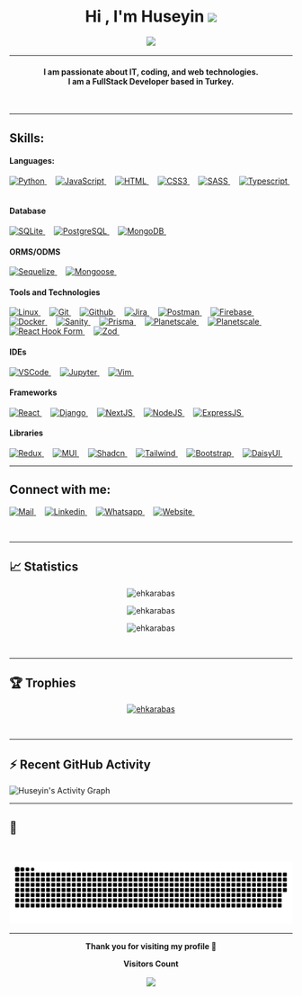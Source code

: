 <h1 align="center">Hi , I'm Huseyin <img src="https://media.giphy.com/media/hvRJCLFzcasrR4ia7z/giphy.gif" width="35"></h1>
<p align="center">
  <a href="https://github.com/ehkarabas"><img src="https://readme-typing-svg.herokuapp.com?lines=Developer+In+Progress;JS%20|%20Python%20|%20React%20|%20NextJS%20|%20NodeJS%20|%20Django;Always%20learning%20new%20things&center=true&width=500&height=50"></a>
</p>
<hr/>

<h4 align="center">
	I am passionate about IT, coding, and web technologies.<br>
	I am a FullStack Developer based in Turkey.<br>
</h4>
<br>
<hr/> 

<!-- https://badges.pages.dev/ -->
## Skills:

#### Languages:

<a href="https://www.python.org/" target="_blank" rel="noreferrer"> <img src="https://img.shields.io/badge/Python-3776AB?style=for-the-badge&logo=python&logoColor=white" alt="Python" /> </a> &nbsp; &nbsp;
<a href="https://developer.mozilla.org/en-US/docs/Web/JavaScript" target="_blank" rel="noreferrer"> <img src="https://img.shields.io/badge/javascript-%23323330.svg?style=for-the-badge&logo=javascript&logoColor=%23F7DF1E" alt="JavaScript" /> </a> &nbsp; &nbsp;
<a href="https://devdocs.io/html/" target="_blank" rel="noreferrer"> <img src="https://img.shields.io/badge/HTML-239120?style=for-the-badge&logo=html5&logoColor=white" alt="HTML" /> </a> &nbsp; &nbsp;
<a href="https://devdocs.io/css/" target="_blank" rel="noreferrer"> <img src="https://img.shields.io/badge/css3-%231572B6.svg?style=for-the-badge&logo=css3&logoColor=white" alt="CSS3" /> </a> &nbsp; &nbsp;
<a href="https://sass-lang.com/documentation/" target="_blank" rel="noreferrer"> <img src="https://img.shields.io/badge/Sass-CC6699?style=for-the-badge&logo=sass&logoColor=white" alt="SASS" /> </a> &nbsp; &nbsp;
<a href="https://www.typescriptlang.org/" target="_blank" rel="noreferrer"> <img src="https://img.shields.io/badge/TypeScript-3178C6?logo=typescript&logoColor=fff&style=for-the-badge" alt="Typescript" /> </a> &nbsp; &nbsp;


#### Database

<a href="https://www.sqlite.org/" target="_blank" rel="noreferrer"> <img src="https://img.shields.io/badge/SQLite-003B57?style=for-the-badge&logo=sqlite&logoColor=fff" alt="SQLite" /> </a> &nbsp; &nbsp;
<a href="https://www.postgresql.org/" target="_blank" rel="noreferrer"> <img src="https://img.shields.io/badge/PostgreSQL-316192?style=for-the-badge&logo=postgresql&logoColor=white" alt="PostgreSQL" /> </a> &nbsp; &nbsp;
<a href="https://www.mongodb.com/" target="_blank" rel="noreferrer"> <img src="https://img.shields.io/badge/MongoDB-47A248?style=for-the-badge&logo=mongodb&logoColor=fff" alt="MongoDB" /> </a> &nbsp; &nbsp;
<!-- <a href="https://www.mysql.com/" target="_blank" rel="noreferrer"> <img src="https://img.shields.io/badge/MySQL-00000F?style=for-the-badge&logo=mysql&logoColor=white" alt="MySQL" /> </a> &nbsp; &nbsp; -->

#### ORMS/ODMS
<a href="https://sequelize.org/" target="_blank" rel="noreferrer"> <img src="https://img.shields.io/badge/Sequelize-52B0E7?style=for-the-badge&logo=sequelize&logoColor=fff" alt="Sequelize" /> </a> &nbsp; &nbsp;
<a href="https://mongoosejs.com/" target="_blank" rel="noreferrer"> <img src="https://img.shields.io/badge/Mongoose-800?style=for-the-badge&logo=mongoose&logoColor=fff" alt="Mongoose" /> </a> &nbsp; &nbsp;


#### Tools and Technologies

<a href="https://www.linux.org/" target="_blank" rel="noreferrer"> <img src="https://img.shields.io/badge/Linux-FCC624?style=for-the-badge&logo=linux&logoColor=black" alt="Linux" /> </a> &nbsp; &nbsp;
<a href="https://git-scm.com/" target="_blank" rel="noreferrer"> <img src="https://img.shields.io/badge/GIT-E44C30?style=for-the-badge&logo=git&logoColor=white" alt="Git" /> </a> &nbsp; &nbsp;
<a href="https://docs.github.com/en" target="_blank" rel="noreferrer"> <img src="https://img.shields.io/badge/GitHub-100000?style=for-the-badge&logo=github&logoColor=white" alt="Github" /> </a> &nbsp; &nbsp;
<a href="https://www.atlassian.com/software/jira" target="_blank" rel="noreferrer"> <img src="https://img.shields.io/badge/jira-%230A0FFF.svg?style=for-the-badge&logo=jira&logoColor=white" alt="Jira" /> </a> &nbsp; &nbsp;
<a href="https://www.postman.com/" target="_blank" rel="noreferrer"> <img src="https://img.shields.io/badge/Postman-FF6C37?style=for-the-badge&logo=postman&logoColor=white" alt="Postman" /> </a> &nbsp; &nbsp;
<a href="https://firebase.google.com/" target="_blank" rel="noreferrer"> <img src="https://img.shields.io/badge/Firebase-FFCA28?logo=firebase&logoColor=000&style=for-the-badge" alt="Firebase" /> </a> &nbsp; &nbsp;
<a href="https://www.docker.com/" target="_blank" rel="noreferrer"> <img src="https://img.shields.io/badge/Docker-2496ED?logo=docker&logoColor=fff&style=for-the-badge" alt="Docker" /> </a> &nbsp; &nbsp;
<a href="https://www.sanity.io/" target="_blank" rel="noreferrer"> <img src="https://img.shields.io/badge/Sanity-F03E2F?logo=sanity&logoColor=fff&style=for-the-badge" alt="Sanity" /> </a> &nbsp; &nbsp;
<a href="https://www.prisma.io/" target="_blank" rel="noreferrer"> <img src="https://img.shields.io/badge/Prisma-2D3748?logo=prisma&logoColor=fff&style=for-the-badge" alt="Prisma" /> </a> &nbsp; &nbsp;
<a href="https://www.planetscale.com/" target="_blank" rel="noreferrer"> <img src="https://img.shields.io/badge/PlanetScale-000?logo=planetscale&logoColor=fff&style=for-the-badge" alt="Planetscale" /> </a> &nbsp; &nbsp;
<a href="https://tanstack.com/query/latest/docs/framework/react/overview" target="_blank" rel="noreferrer"> <img src="https://img.shields.io/badge/React%20Query-FF4154?logo=reactquery&logoColor=fff&style=for-the-badge" alt="Planetscale" /> </a> &nbsp; &nbsp;
<a href="https://react-hook-form.com/" target="_blank" rel="noreferrer"> <img src="https://img.shields.io/badge/React%20Hook%20Form-EC5990?logo=reacthookform&logoColor=fff&style=for-the-badge" alt="React Hook Form" /> </a> &nbsp; &nbsp;
<a href="https://zod.dev/" target="_blank" rel="noreferrer"> <img src="https://img.shields.io/badge/Zod-3E67B1?logo=zod&logoColor=fff&style=for-the-badge" alt="Zod" /> </a> &nbsp; &nbsp;
<!-- <a href="https://www.heroku.com/" target="_blank" rel="noreferrer"> <img src="https://img.shields.io/badge/Heroku-430098?logo=heroku&logoColor=fff&style=flat" alt="Heroku" /> </a> &nbsp; &nbsp; -->


#### IDEs

<a href="https://code.visualstudio.com/" target="_blank" rel="noreferrer"> <img src="https://img.shields.io/badge/Visual%20Studio%20Code-0078d7.svg?style=for-the-badge&logo=visual-studio-code&logoColor=white" alt="VSCode" /> </a> &nbsp; &nbsp;
<a href="https://jupyter.org/" target="_blank" rel="noreferrer"> <img src="https://img.shields.io/badge/jupyter-%23FA0F00.svg?style=for-the-badge&logo=jupyter&logoColor=white" alt="Jupyter" /> </a> &nbsp; &nbsp;
<a href="https://www.vim.org/" target="_blank" rel="noreferrer"> <img src="https://img.shields.io/badge/VIM-%2311AB00.svg?style=for-the-badge&logo=vim&logoColor=white" alt="Vim" /> </a> &nbsp; &nbsp;


#### Frameworks

<a href="https://react.dev/" target="_blank" rel="noreferrer"> <img src="https://img.shields.io/badge/react-%2320232a.svg?style=for-the-badge&logo=react&logoColor=%2361DAFB" alt="React" /> </a> &nbsp; &nbsp;
<a href="https://www.djangoproject.com/" target="_blank" rel="noreferrer"> <img src="https://img.shields.io/badge/Django-092E20?style=for-the-badge&logo=django&logoColor=white" alt="Django" /> </a> &nbsp; &nbsp;
<a href="https://www.nextjs.org/" target="_blank" rel="noreferrer"> <img src="https://img.shields.io/badge/Next.js-000?logo=nextdotjs&style=for-the-badge&logoColor=fff)" alt="NextJS" rel="noreferrer"> </a> &nbsp; &nbsp;
<a href="https://nodejs.org/en" target="_blank" rel="noreferrer"> <img src="https://img.shields.io/badge/node.js-6DA55F?style=for-the-badge&logo=node.js&logoColor=white" alt="NodeJS" /> </a> &nbsp; &nbsp;
<a href="https://expressjs.com/" target="_blank" rel="noreferrer"> <img src="https://img.shields.io/badge/Express-000?style=for-the-badge&logo=express&logoColor=fff" alt="ExpressJS" /> </a> &nbsp; &nbsp;


#### Libraries

<a href="https://redux.js.org/" target="_blank" rel="noreferrer"> <img src="https://img.shields.io/badge/Redux-764ABC?logo=redux&logoColor=fff&style=for-the-badge" alt="Redux" /> </a> &nbsp; &nbsp;
<a href="https://mui.com/" target="_blank" rel="noreferrer"> <img src="https://img.shields.io/badge/MUI-007FFF?logo=mui&logoColor=fff&style=for-the-badge" alt="MUI" /> </a> &nbsp; &nbsp;
<a href="https://ui.shadcn.com/" target="_blank" rel="noreferrer"> <img src="https://img.shields.io/badge/shadcn%2Fui-000?logo=shadcnui&logoColor=fff&style=for-the-badge" alt="Shadcn" /> </a> &nbsp; &nbsp;
<a href="https://tailwindcss.com/" target="_blank" rel="noreferrer"> <img src="https://img.shields.io/badge/Tailwind%20CSS-06B6D4?logo=tailwindcss&logoColor=fff&style=for-the-badge" alt="Tailwind" /> </a> &nbsp; &nbsp;
<a href="https://getbootstrap.com/" target="_blank" rel="noreferrer"> <img src="https://img.shields.io/badge/Bootstrap-7952B3?logo=bootstrap&logoColor=fff&style=for-the-badge" alt="Bootstrap" /> </a> &nbsp; &nbsp;
<a href="https://daisyui.com/" target="_blank" rel="noreferrer"> <img src="https://img.shields.io/badge/DaisyUI-5A0EF8?logo=daisyui&logoColor=fff&style=for-the-badge" alt="DaisyUI" rel="noreferrer"> </a> &nbsp; &nbsp;
<br>
<hr/>


## Connect with me:

<p align = "center">

<a href="mailto:ehkarabas@gmail.com" target="_blank" rel="noreferrer"> <img src="https://img.shields.io/badge/Gmail-D14836?style=for-the-badge&logo=gmail&logoColor=white" alt="Mail" /> </a> &nbsp; &nbsp;
<a href="https://www.linkedin.com/in/huseyinkarabas/" target="_blank" rel="noreferrer"> <img src="https://img.shields.io/badge/linkedin-%230077B5.svg?style=for-the-badge&logo=linkedin&logoColor=white" alt="Linkedin" /> </a> &nbsp; &nbsp;
<a href="https://wa.me/+905321315454" target="_blank" rel="noreferrer"> <img src="https://img.shields.io/badge/WhatsApp-25D366?logo=whatsapp&logoColor=fff&style=for-the-badge" alt="Whatsapp" /> </a> &nbsp; &nbsp;
<a href="https://portfolio-ehkarabas.netlify.app/" target="_blank" rel="noreferrer"> <img src="https://img.shields.io/badge/website-000000?style=for-the-badge&logo=About.me&logoColor=white" alt="Website" /> </a> &nbsp; &nbsp;

</p>
<br>
<hr/>


## 📈 Statistics
<p align="center"><img src="https://github-readme-stats.vercel.app/api?username=ehkarabas&show_icons=true&theme=dark&count_private=true&line_height=29" alt="ehkarabas" /></p>
<p align="center"><img src="https://github-readme-streak-stats.herokuapp.com/?user=ehkarabas&theme=dark" alt="ehkarabas" /></p>
<p align="center"><img src="https://github-readme-stats.vercel.app/api/top-langs/?username=ehkarabas&theme=dark&layout=compact" alt="ehkarabas" /></p>

<br>
<hr/>

## 🏆 Trophies
<p align="center"> 
	<a href="https://github.com/ehkarabas">
		<img src="https://github-profile-trophy.vercel.app/?username=ehkarabas&row=1&column=3&theme=darkhub" alt="ehkarabas" />
	</a>  
</p>

<br>
<hr/>

## ⚡ Recent GitHub Activity


![Huseyin's Activity Graph](https://github-readme-activity-graph.vercel.app/graph?username=ehkarabas&custom_title=Huseyin's%20Activity%20Graph&hide_border=true&area=true&theme=github-compact)
<!--
[![Huseyin's Activity Graph](https://github-readme-activity-graph.cyclic.app/graph?username=ehkarabas&custom_title=Huseyin's%20Activity%20Graph&hide_border=true&bg_color=fffff0&color=708090&line=24292e&point=24292e&area=true&theme=react-dark)](https://github.com/ehkarabas/github-readme-activity-graph)
-->
<!--
<a href="https://github.com/ehkarabas"><img alt="Huseyin's Activity Graph" src="https://activity-graph.herokuapp.com/graph?username=ehkarabas&custom_title=Huseyin's%20Contribution%20Graph&theme=xcode" /></a>
-->

<hr/>

## 🐍
<br>
<p align="center">
  <img src="https://raw.githubusercontent.com/ehkarabas/ehkarabas/output/github-contribution-grid-snake.svg" alt="snake"></center>
</p>

<hr/>

<p align="center"><b> Thank you for visiting my profile 🙏</b></p>

<div align="center">
 <b>Visitors Count</b>

<p align="center"><img align="center" src="https://profile-counter.glitch.me/{ehkarabas}/count.svg" /></p> 
<br>
</div>

<!--
Additional infos to enrich:

- 🔭 I’m currently working on ...
- 🌱 I’m currently learning ...
- 👯 I’m looking to collaborate on ...
- 🤔 I’m looking for help with ...
- 💬 Ask me about ...
- 📫 How to reach me: ...
- 😄 Pronouns: ...
- ⚡ Fun fact: ...
-->

